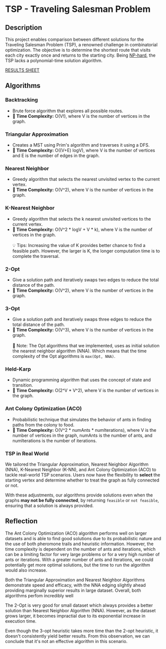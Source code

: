 # TSP - Traveling Salesman Problem

## Description
This project enables comparison between different solutions for the Traveling Salesman Problem (TSP), a renowned challenge in combinatorial optimization. The objective is to determine the shortest route that visits each city exactly once and returns to the starting city. Being [NP-hard](https://en.wikipedia.org/wiki/NP-hardness), the TSP lacks a polynomial-time solution algorithm.

[RESULTS SHEET](https://docs.google.com/spreadsheets/d/1I6d1NvNj34K96kJRol0O1ccQ8HP2-nnEXvQ0IW0alAs/edit?usp=sharing)

## Algorithms

### Backtracking
- Brute force algorithm that explores all possible routes.
- __🚀 Time Complexity:__ O(V!), where V is the number of vertices in the graph. 

### Triangular Approximation
- Creates a MST using Prim's algorithm and traverses it using a DFS.
- __🚀 Time Complexity:__ O((V+E) logV), where V is the number of vertices and E is the number of edges in the graph.

### Nearest Neighbor
- Greedy algorithm that selects the nearest unvisited vertex to the current vertex.
- __🚀 Time Complexity:__ O(V^2), where V is the number of vertices in the graph.

### K-Nearest Neighbor
- Greedy algorithm that selects the k nearest unvisited vertices to the current vertex.
- __🚀 Time Complexity:__ O(V^2 * logV + V * k), where V is the number of vertices in the graph.
<br></br>
💡 Tips: Increasing the value of K provides better chance to find a feasible path. However, the larger is K, the longer computation time is to complete the traversal.

### 2-Opt
- Give a solution path and iteratively swaps two edges to reduce the total distance of the path.
- __🚀 Time Complexity:__ O(V^2), where V is the number of vertices in the graph.

### 3-Opt
- Give a solution path and iteratively swaps three edges to reduce the total distance of the path.
- __🚀 Time Complexity:__ O(V^3), where V is the number of vertices in the graph.
<br></br>
📝 Note: The Opt algorithms that we implemented, uses as initial solution the nearest neighbor algorithm (NNA). Which means that the time complexity of the Opt algorithms is `max(Opt, NNA)`.

### Held-Karp
- Dynamic programming algorithm that uses the concept of state and transition.
- __🚀 Time Complexity:__ O(2^V * V^2), where V is the number of vertices in the graph.

### Ant Colony Optimization (ACO)
- Probabilistic technique that simulates the behavior of ants in finding paths from the colony to food.
- __🚀 Time Complexity:__ O(V^2 * numAnts * numIterations), where V is the number of vertices in the graph, numAnts is the number of ants, and numIterations is the number of iterations.

### TSP in Real World
We tailored the Triangular Approximation, Nearest Neighbor Algorithm (NNA), K-Nearest Neighbor (K-NN), and Ant Colony Optimization (ACO) to tackle real-world TSP scenarios. Users now have the flexibility to __select__ the starting vertex and determine whether to treat the graph as fully connected or not.

With these adjustments, our algorithms provide solutions even when the graphs __may not be fully connected__, by returning `feasible` or `not feasible`, ensuring that a solution is always provided.

## Reflection
The Ant Colony Optimization (ACO) algorithm performs well on larger datasets and is able to find good solutions due to its probabilistic nature and the use of both pheromone trails and heuristic information. However, the time complexity is dependent on the number of ants and iterations, which can be a limiting factor for very large problems or for a very high number of ants or iterations.
With a greater number of ants and iterations, we could potentially get more optimal solutions, but the time to run the algorithm would also increase.

Both the Triangular Approximation and Nearest Neighbor Algorithms demonstrate speed and efficacy, with the NNA edging slightly ahead providing marginally superior results in large dataset. Overall, both algorithms perfom incredibly well

The 2-Opt is very good for small dataset which always provides a better solution than Nearest Neighbor Algorithm (NNA). However, as the dataset grows larger, it becomes impractial due to its exponential increase in execution time.

Even though the 3-opt heuristic takes more time than the 2-opt heuristic, it doesn't consistently yield better results. From this observation, we can conclude that it's not an effective algorithm in this scenario.
